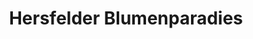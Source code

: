 ---
title: "Hersfelder Blumenparadies"
url: /bad-hersfeld/hersfelder-blumenparadies/
shop: Blumen
---